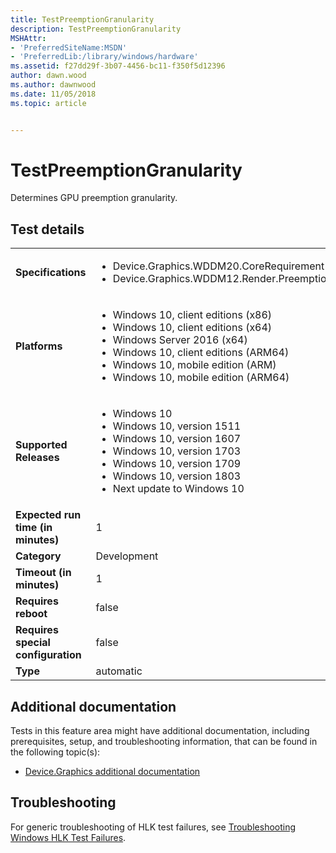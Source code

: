 ```yaml
---
title: TestPreemptionGranularity
description: TestPreemptionGranularity
MSHAttr:
- 'PreferredSiteName:MSDN'
- 'PreferredLib:/library/windows/hardware'
ms.assetid: f27dd29f-3b07-4456-bc11-f350f5d12396
author: dawn.wood
ms.author: dawnwood
ms.date: 11/05/2018
ms.topic: article


---
```


# <span id="p_hlk_test.7772c094-51e5-4d6b-8064-3c15e246e9e4"></span>TestPreemptionGranularity


Determines GPU preemption granularity.

## Test details

|||
|---|---|
| **Specifications**  | <ul><li>Device.Graphics.WDDM20.CoreRequirement</li><li>Device.Graphics.WDDM12.Render.PreemptionGranularity</li></ul> |  
| **Platforms**   | <ul><li>Windows 10, client editions (x86)</li><li>Windows 10, client editions (x64)</li><li>Windows Server 2016 (x64)</li><li>Windows 10, client editions (ARM64)</li><li>Windows 10, mobile edition (ARM)</li><li>Windows 10, mobile edition (ARM64)</li></ul> |
| **Supported Releases** | <ul><li>Windows 10</li><li>Windows 10, version 1511</li><li>Windows 10, version 1607</li><li>Windows 10, version 1703</li><li>Windows 10, version 1709</li><li>Windows 10, version 1803</li><li>Next update to Windows 10</li></ul> |
|**Expected run time (in minutes)**| 1 |
|**Category**| Development |
|**Timeout (in minutes)**| 1 |
|**Requires reboot**| false |
|**Requires special configuration**| false |
|**Type**| automatic |



## <span id="Additional_documentation"></span><span id="additional_documentation"></span><span id="ADDITIONAL_DOCUMENTATION"></span>Additional documentation


Tests in this feature area might have additional documentation, including prerequisites, setup, and troubleshooting information, that can be found in the following topic(s):

-   [Device.Graphics additional documentation](device-graphics-additional-documentation.md)

## <span id="Troubleshooting"></span><span id="troubleshooting"></span><span id="TROUBLESHOOTING"></span>Troubleshooting


For generic troubleshooting of HLK test failures, see [Troubleshooting Windows HLK Test Failures](../user/troubleshooting-windows-hlk-test-failures.md).










